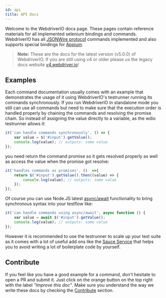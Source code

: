 ```yaml
---
id: api
title: API Docs
---
```


Welcome to the WebdriverIO docs page. These pages contain reference materials for all implemented selenium bindings and commands. WebdriverIO has all [JSONWire protocol](https://github.com/SeleniumHQ/selenium/wiki/JsonWireProtocol) commands implemented and also supports special bindings for [Appium](http://appium.io).

> __Note:__ These are the docs for the latest version (v5.0.0) of WebdriverIO. If you are still using v4 or older please us the legacy docs website [v4.webdriver.io](http://v4.webdriver.io)!

## Examples

Each command documentation usually comes with an example that demonstrates the usage of it using WebdriverIO's testrunner running its commands synchronously. If you run WebdriverIO in standalone mode you still can use all commands but need to make sure that the execution order is handled properly by chaining the commands and resolving the promise chain. So instead of assigning the value directly to a variable, as the wdio testrunner allows it:

```js
it('can handle commands synchronously', () => {
    var value = $('#input').getValue();
    console.log(value); // outputs: some value
});
```

you need return the command promise so it gets resolved properly as well as access the value when the promise got resolve:

```js
it('handles commands as promises', ()  =>{
    return $('#input').getValue().then((value) => {
        console.log(value); // outputs: some value
    });
});
```

Of course you can use Node.JS latest [async/await](https://github.com/yortus/asyncawait) functionality to bring synchronous syntax into your testflow like:

```js
it('can handle commands using async/await', async function () {
    var value = await $('#input').getValue();
    console.log(value); // outputs: some value
});
```

However it is recommended to use the testrunner to scale up your test suite as it comes with a lot of useful add ons like the [Sauce Service](_sauce-service.md) that helps you to avoid writing a lot of boilerplate code by yourself.

## Contribute

If you feel like you have a good example for a command, don't hesitate to open a PR and submit it. Just click on the orange button on the top right with the label _"Improve this doc"_. Make sure you understand the way we write these docs by checking the [Contribute](https://github.com/webdriverio/webdriverio/blob/master/CONTRIBUTING.md) section.
